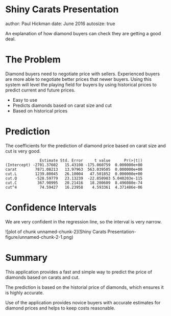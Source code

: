 Shiny Carats Presentation
========================================================
author: Paul Hickman
date: June 2016
autosize: true

An explanation of how diamond buyers can check they are getting a good deal.

The Problem
========================================================

Diamond buyers need to negotiate price with sellers.  Experienced buyers are more able to negotiate better prices that newer buyers.  Using this system will level the playing field for buyers by using historical prices to predict current and future prices.

- Easy to use
- Predicts diamonds based on carat size and cut
- Based on historical prices

Prediction
========================================================

The coefficients for the prediction of diamond price based on carat size and cut is very good.


```
               Estimate Std. Error     t value      Pr(>|t|)
(Intercept) -2701.37602   15.43108 -175.060759  0.000000e+00
carat        7871.08213   13.97963  563.039505  0.000000e+00
cut.L        1239.80045   26.10004   47.501852  0.000000e+00
cut.Q        -528.59779   23.13239  -22.850983 5.040203e-115
cut.C         367.90995   20.21416   18.200609  8.496080e-74
cut^4          74.59427   16.23958    4.593361  4.371486e-06
```

Confidence Intervals
========================================================

We are very confident in the regression line, so the interval is very narrow.

![plot of chunk unnamed-chunk-2](Shiny Carats Presentation-figure/unnamed-chunk-2-1.png)

Summary
========================================================

This application provides a fast and simple way to predict the price of diamonds based on carats and cut.

The prediction is based on the historial price of diamonds, which ensures it is highly accurate.

Use of the application provides novice buyers with accurate estimates for diamond prices and helps to keep costs reasonable.
